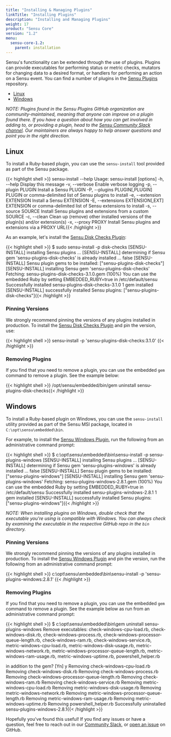 ```yaml
---
title: "Installing & Managing Plugins"
linkTitle: "Installing Plugins"
description: "Installing and Managing Plugins"
weight: 17
product: "Sensu Core"
version: "1.2"
menu:
  sensu-core-1.2:
    parent: installation
---
```


Sensu's functionality can be extended through the use of plugins. Plugins can provide executables for performing status or metric checks, mutators for changing data to a desired format, or handlers for performing an action on a Sensu event. You can find a number of plugins in the [Sensu Plugins][1] repository.

- [Linux](#linux)
- [Windows](#windows)

_NOTE: Plugins found in the Sensu Plugins GitHub organization are community-maintained, meaning that anyone can improve on a plugin found there. If you have a question about how you can get involved in adding to, or providing a plugin, head to the [Sensu Community Slack channel][2]. Our maintainers are always happy to help answer questions and point you in the right direction._

## Linux

To install a Ruby-based plugin, you can use the `sensu-install` tool provided as part of the Sensu package.

{{< highlight shell >}} 
sensu-install --help
Usage: sensu-install [options]
    -h, --help                       Display this message
    -v, --verbose                    Enable verbose logging
    -p, --plugin PLUGIN              Install a Sensu PLUGIN
    -P, --plugins PLUGIN[,PLUGIN]    PLUGIN or comma-delimited list of Sensu plugins to install
    -e, --extension EXTENSION        Install a Sensu EXTENSION
    -E, --extensions EXTENSION[,EXT] EXTENSION or comma-delimited list of Sensu extensions to install
    -s, --source SOURCE              Install Sensu plugins and extensions from a custom SOURCE
    -c, --clean                      Clean up (remove) other installed versions of the plugin(s) and/or extension(s)
    -x, --proxy PROXY                Install Sensu plugins and extensions via a PROXY URL{{< /highlight >}}

As an example, let's install the [Sensu Disk Checks Plugin][3]:

{{< highlight shell >}}
$ sudo sensu-install -p disk-checks
[SENSU-INSTALL] installing Sensu plugins ...
[SENSU-INSTALL] determining if Sensu gem 'sensu-plugins-disk-checks' is already installed ...
false
[SENSU-INSTALL] Sensu plugin gems to be installed: ["sensu-plugins-disk-checks"]
[SENSU-INSTALL] installing Sensu gem 'sensu-plugins-disk-checks'
Fetching: sensu-plugins-disk-checks-3.1.0.gem (100%)
You can use the embedded Ruby by setting EMBEDDED_RUBY=true in /etc/default/sensu
Successfully installed sensu-plugins-disk-checks-3.1.0
1 gem installed
[SENSU-INSTALL] successfully installed Sensu plugins: ["sensu-plugins-disk-checks"]{{< /highlight >}}

### Pinning Versions

We strongly recommend pinning the versions of any plugins installed in production.
To install the [Sensu Disk Checks Plugin][3] and pin the version, use:

{{< highlight shell >}}
sensu-install -p 'sensu-plugins-disk-checks:3.1.0'
{{< /highlight >}}

### Removing Plugins

If you find that you need to remove a plugin, you can use the embedded `gem` command to remove a plugin. See the example below:

{{< highlight shell >}}
/opt/sensu/embedded/bin/gem uninstall sensu-plugins-disk-checks{{< /highlight >}}

## Windows

To install a Ruby-based plugin on Windows, you can use the `sensu-install` utility provided as part of the Sensu MSI package, located in `C:\opt\sensu\embedded\bin`.

For example, to install the [Sensu Windows Plugin][5], run the following from an administrative command prompt:

{{< highlight shell >}}
$ c:\opt\sensu\embedded\bin\sensu-install -p sensu-plugins-windows
[SENSU-INSTALL] installing Sensu plugins ...
[SENSU-INSTALL] determining if Sensu gem 'sensu-plugins-windows' is already installed ...
false
[SENSU-INSTALL] Sensu plugin gems to be installed: ["sensu-plugins-windows"]
[SENSU-INSTALL] installing Sensu gem 'sensu-plugins-windows'
Fetching: sensu-plugins-windows-2.8.1.gem (100%)
You can use the embedded Ruby by setting EMBEDDED_RUBY=true in /etc/default/sensu
Successfully installed sensu-plugins-windows-2.8.1
1 gem installed
[SENSU-INSTALL] successfully installed Sensu plugins: ["sensu-plugins-windows"]{{< /highlight >}}

_NOTE: When installing plugins on Windows, double check that the executable you're using is compatible with Windows. You can always check by examining the executable in the respective GitHub repo in the `bin` directory._

### Pinning Versions

We strongly recommend pinning the versions of any plugins installed in production.
To install the [Sensu Windows Plugin][5] and pin the version,
run the following from an administrative command prompt:

{{< highlight shell >}}
c:\opt\sensu\embedded\bin\sensu-install -p 'sensu-plugins-windows:2.8.1'
{{< /highlight >}}

### Removing Plugins

If you find that you need to remove a plugin, you can use the embedded `gem` command to remove a plugin. See the example below as run from an administrative command prompt:

{{< highlight shell >}}
$ c:\opt\sensu\embedded\bin\gem uninstall sensu-plugins-windows
Remove executables:
        check-windows-cpu-load.rb, check-windows-disk.rb, check-windows-process.rb, check-windows-processor-queue-length.rb, check-windows-ram.rb, check-windows-service.rb, metric-windows-cpu-load.rb, metric-windows-disk-usage.rb, metric-windows-network.rb, metric-windows-processor-queue-length.rb, metric-windows-ram-usage.rb, metric-windows-uptime.rb, powershell_helper.rb

in addition to the gem? [Yn]  y
Removing check-windows-cpu-load.rb
Removing check-windows-disk.rb
Removing check-windows-process.rb
Removing check-windows-processor-queue-length.rb
Removing check-windows-ram.rb
Removing check-windows-service.rb
Removing metric-windows-cpu-load.rb
Removing metric-windows-disk-usage.rb
Removing metric-windows-network.rb
Removing metric-windows-processor-queue-length.rb
Removing metric-windows-ram-usage.rb
Removing metric-windows-uptime.rb
Removing powershell_helper.rb
Successfully uninstalled sensu-plugins-windows-2.8.1{{< /highlight >}}

Hopefully you've found this useful! If you find any issues or have a question, feel free to reach out in our [Community Slack][2], or [open an issue][4] on GitHub.

<!-- LINKS -->
[1]: https://github.com/sensu-plugins
[2]: https://slack.sensu.io
[3]: https://github.com/sensu-plugins/sensu-plugins-disk-checks
[4]: https://github.com/sensu/sensu-docs/issues/new
[5]: https://github.com/sensu-plugins/sensu-plugins-windows
